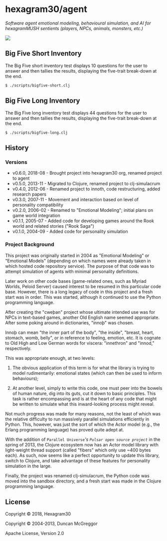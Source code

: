 # hexagram30/agent

*Software agent emotional modeling, behavioural simulation, and AI for hexagramMUSH sentients (players, NPCs, animals, monsters, etc.)*

[![][logo]][logo-large]


## Big Five Short Inventory

The Big Five short inventory test displays 10 questions for the user to answer
and then tallies the results, displaying the five-trait break-down at the end.

```
$ ./scripts/bigfive-short.clj
```


## Big Five Long Inventory

The Big Five long inventory test displays 44 questions for the user to answer
and then tallies the results, displaying the five-trait break-down at the end.

```
$ ./scripts/bigfive-long.clj
```


## History

### Versions

* v0.6.0, 2018-08 - Brought project into hexagram30 org, renamed project to agent
* v0.5.0, 2013-11 - Migrated to Clojure, renamed project to clj-simulacrum
* v0.4.0, 2012-06 - Renamed project to innoth, code restructuring, added research papers
* v0.3.0, 2007-11 - Movement and interaction based on level of personality compatibility
* v0.2.0, 2006-02 - Renamed to "Emotional Modeling"; initial plans on
  game world integration
* v0.1.1, 2005-07 - Added code for developing games around the Rook
  world and related stories ("Rook Saga")
* v0.1.0, 2004-09 - Added code for personality simulation


### Project Background

This project was originally started in 2004 as "Emotional Modeling" or
"Emotional Models" (depending on which names were already taken in which hosted
code repository service). The purpose of that code was to attempt simulation
of agents with minimal personality definitions.

Later work on other code bases (game-related ones, such as Myriad Worlds,
Peloid Server) caused interest to be resumed in this particular code base.
However, there is a long legacy of code in this project and a fresh start was
in order. This was started, although it continued to use the Python programming
language.

After creating the "cweþan" project whose ultimate intended use was for NPCs in
text-based games, another Old English name seemed appropriate. After some poking
around in dictionaries, "innoþ" was chosen.

Innoþ can mean "the inner part of the body", "the inside", "breast, heart,
stomach, womb, belly", or in reference to feeling, emotion, etc. It is cognate
to Old High and Low German words for viscera: "innethron" and "innod,"
respectively.

This was appropriate enough, at two levels:

1. The obvious application of this term is for what the library is trying to
   model rudimentarily: emotional states (which can then be used to inform
   behaviours);

1. At another level, simply to write this code, one must peer into the bowels
   of human nature, dig into its guts, cut it down to basic principles. This
   task is rather encompassing and is at the heart of any code that might be
   written to simulate what this inward-looking process might reveal.

Not much progress was made for many reasons, not the least of which was the
relative difficulty to run massively parallel simulations efficiently in
Python. This, however, was just the sort of which the Actor model (e.g., the
Erlang programming language) has proved quite adept at.

With the addition of `Parallel Universe`_'s `Pulsar open source project`_ in
the spring of 2013, the Clojure ecosystem now has an Actor model library with
light-weight thread support (called "fibers" which only use ~400 bytes each).
As such, now seems like a perfect opportunity to update this library, switch
to Clojure, and take advantage of these features for personality simulation
in the large.

Finally, the project was renamed clj-simulacrum, the Python code was moved into
the sandbox directory, and a fresh start was made in the Clojure programming
language.


## License

Copyright © 2018, Hexagram30

Copyright © 2004-2013, Duncan McGreggor

Apache License, Version 2.0


<!-- Named page links below: /-->

[logo]: https://raw.githubusercontent.com/hexagram30/resources/master/branding/logo/h30-logo-2-long-with-text-x695.png
[logo-large]: https://raw.githubusercontent.com/hexagram30/resources/master/branding/logo/h30-logo-2-long-with-text-x3440.png
[comp-event]: https://github.com/hexagram30/hexagramMUSH/blob/master/src/hexagram30/mush/components/event.clj
